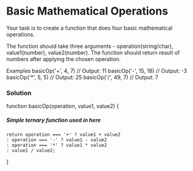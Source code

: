 # Basic Mathematical Operations

Your task is to create a function that does four basic mathematical operations.

The function should take three arguments - operation(string/char), value1(number), value2(number).
The function should return result of numbers after applying the chosen operation.

Examples
basicOp('+', 4, 7) // Output: 11
basicOp('-', 15, 18) // Output: -3
basicOp('\*', 5, 5) // Output: 25
basicOp('/', 49, 7) // Output: 7

### Solution

function basicOp(operation, value1, value2)
{

##### Simple ternary function used in here

    return operation === '+' ? value1 + value2
    : operation === '-' ? value1 - value2
    : operation === '*' ? value1 * value2
    : value1 / value2;

}
